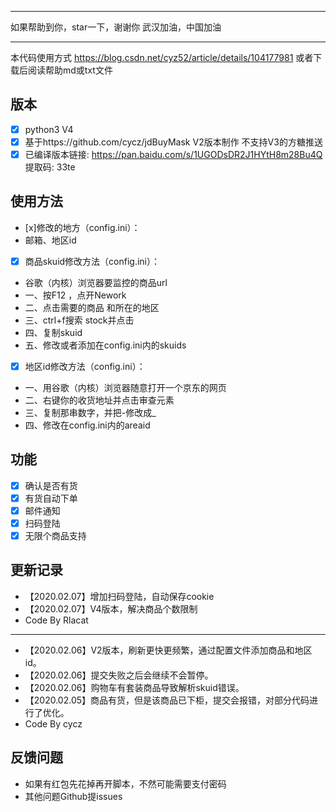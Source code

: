 ****
如果帮助到你，star一下，谢谢你
武汉加油，中国加油
****
本代码使用方式 https://blog.csdn.net/cyz52/article/details/104177981
或者下载后阅读帮助md或txt文件
## 版本
- [x] python3 V4
- [x] 基于https://github.com/cycz/jdBuyMask V2版本制作 不支持V3的方糖推送
- [x] 已编译版本链接: https://pan.baidu.com/s/1UGODsDR2J1HYtH8m28Bu4Q 提取码: 33te

## 使用方法
- [x]修改的地方（config.ini）：
-  邮箱、地区id

- [x] 商品skuid修改方法（config.ini）：
-  谷歌（内核）浏览器要监控的商品url
-  一、按F12 ，点开Nework
-  二、点击需要的商品 和所在的地区
-  三、ctrl+f搜索 stock并点击
-  四、复制skuid
-  五、修改或者添加在config.ini内的skuids

- [x] 地区id修改方法（config.ini）：
-  一、用谷歌（内核）浏览器随意打开一个京东的网页
-  二、右键你的收货地址并点击审查元素
-  三、复制那串数字，并把-修改成_
-  四、修改在config.ini内的areaid

## 功能
- [x] 确认是否有货
- [x] 有货自动下单
- [x] 邮件通知
- [x] 扫码登陆
- [x] 无限个商品支持

## 更新记录
- 【2020.02.07】增加扫码登陆，自动保存cookie
- 【2020.02.07】V4版本，解决商品个数限制
-   Code By Rlacat
------

- 【2020.02.06】V2版本，刷新更快更频繁，通过配置文件添加商品和地区id。
- 【2020.02.06】提交失败之后会继续不会暂停。
- 【2020.02.06】购物车有套装商品导致解析skuid错误。
- 【2020.02.05】商品有货，但是该商品已下柜，提交会报错，对部分代码进行了优化。
-   Code By cycz
## 反馈问题

- 如果有红包先花掉再开脚本，不然可能需要支付密码
- 其他问题Github提issues
